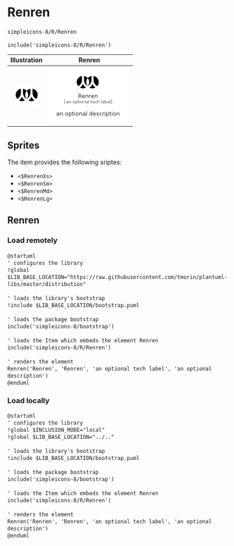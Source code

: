 # Renren


```text
simpleicons-8/R/Renren
```

```text
include('simpleicons-8/R/Renren')
```



| Illustration | Renren |
| :---: | :---: |
| ![illustration for Illustration](../../simpleicons-8/R/Renren.png) | ![illustration for Renren](../../simpleicons-8/R/Renren.Local.png) |



## Sprites
The item provides the following sriptes:

- `<$RenrenXs>`
- `<$RenrenSm>`
- `<$RenrenMd>`
- `<$RenrenLg>`





## Renren

### Load remotely
```plantuml
@startuml
' configures the library
!global $LIB_BASE_LOCATION="https://raw.githubusercontent.com/tmorin/plantuml-libs/master/distribution"

' loads the library's bootstrap
!include $LIB_BASE_LOCATION/bootstrap.puml

' loads the package bootstrap
include('simpleicons-8/bootstrap')

' loads the Item which embeds the element Renren
include('simpleicons-8/R/Renren')

' renders the element
Renren('Renren', 'Renren', 'an optional tech label', 'an optional description')
@enduml
```

### Load locally
```plantuml
@startuml
' configures the library
!global $INCLUSION_MODE="local"
!global $LIB_BASE_LOCATION="../.."

' loads the library's bootstrap
!include $LIB_BASE_LOCATION/bootstrap.puml

' loads the package bootstrap
include('simpleicons-8/bootstrap')

' loads the Item which embeds the element Renren
include('simpleicons-8/R/Renren')

' renders the element
Renren('Renren', 'Renren', 'an optional tech label', 'an optional description')
@enduml
```

